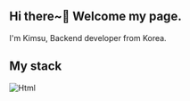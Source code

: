## Hi there~👋 Welcome my page.
I'm Kimsu, Backend developer from Korea.

## My stack
<img alt ="Html" src="https://img.shields.io/badge/-Html-%23E34F26?style=?style=flat&logo=HTML5?logoColor=#E34F26">

<!--
**Kimsu10/Kimsu10** is a ✨ _special_ ✨ repository because its `README.md` (this file) appears on your GitHub profile.

Here are some ideas to get you started:

- 🔭 I’m currently working on ...
- 🌱 I’m currently learning ...
- 👯 I’m looking to collaborate on ...
- 🤔 I’m looking for help with ...
- 💬 Ask me about ...
- 📫 How to reach me: ...
- 😄 Pronouns: ...
- ⚡ Fun fact: ...
-->

